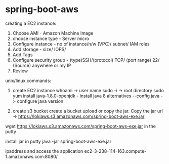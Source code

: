 # spring-boot-aws

creating a EC2 instance:
1. Choose AMI - Amazon Machine Image
2. choose instance type - Server micro
3. Configure instance - no of instance/n/w (VPC)/ subnet/ IAM roles
4. Add storage - size/ IOPS/ 
5. Add Tags
6. Configure security group - (type)SSH/(protocol) TCP/ (port range) 22/ (Source) anywhere or my IP 
7. Review

unix/linux commands:
1. create EC2 instance
whoami -> user name
sudo -i -> root directory
sudo yum install java-1.8.0-openjdk - install java 8
alternatives --config java -> configure java version 

2. create s3 bucket
create a bucket
upload or copy the jar.
Copy the jar url -> https://lokiaws.s3.amazonaws.com/spring-boot-aws-exe.jar
 
wget https://lokiaws.s3.amazonaws.com/spring-boot-aws-exe.jar in the putty

install jar in putty
java -jar spring-boot-aws-exe.jar

ipaddress and access the application
ec2-3-238-114-163.compute-1.amazonaws.com:8080/
